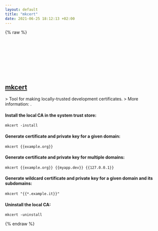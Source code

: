 ```yaml
---
layout: default
title: "mkcert"
date: 2021-06-25 18:12:13 +02:00
---
```

{% raw %}
<h2 id="mkcert">
  <a href="/en/common/mkcert.html">mkcert</a> <a href="#mkcert"><svg class="icon">
    <use href="/assets/images/unicode_sprite.svg#link" />
  </svg></a>
</h2>
> Tool for making locally-trusted development certificates.
> More information: <https://github.com/FiloSottile/mkcert>.

#### Install the local CA in the system trust store:
```shell
mkcert -install
```
#### Generate certificate and private key for a given domain:
```shell
mkcert {{example.org}}
```
#### Generate certificate and private key for multiple domains:
```shell
mkcert {{example.org}} {{myapp.dev}} {{127.0.0.1}}
```
#### Generate wildcard certificate and private key for a given domain and its subdomains:
```shell
mkcert "{{*.example.it}}"
```
#### Uninstall the local CA:
```shell
mkcert -uninstall
```
{% endraw %}